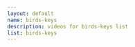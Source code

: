 ```yaml
--- 
layout: default
name: birds-keys
description: videos for birds-keys list
list: birds-keys
---
```


<div class="player">
<div id="player"><!-- "https://www.youtube.com/watch?v={{site.data.lists[page.list][0]}}" --></div>
</div>

